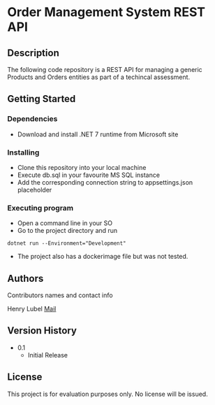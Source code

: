 # Order Management System REST API

## Description

The following code repository is a REST API for managing a generic Products and Orders entities
as part of a techincal assessment.

## Getting Started

### Dependencies

* Download and install .NET 7 runtime from Microsoft site

### Installing

* Clone this repository into your local machine
* Execute db.sql in your favourite MS SQL instance
* Add the corresponding connection string to appsettings.json placeholder

### Executing program

* Open a command line in your SO
* Go to the project directory and run 

```
dotnet run --Environment="Development"
```

* The project also has a dockerimage file but was not tested.

## Authors

Contributors names and contact info

Henry Lubel [Mail](mailto:henrylubel@gmail.com)

## Version History

* 0.1
    * Initial Release

## License

This project is for evaluation purposes only. No license will be issued.